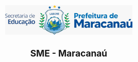 <p align="center">
  <img src="https://github.com/SME-Maracanau/.github/blob/master/profile/banner02.jpeg" width="400px">
</p>
<h1 align="center">SME - Maracanaú</h1>
